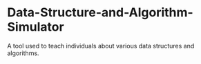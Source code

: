 # Data-Structure-and-Algorithm-Simulator
A tool used to teach individuals about various data structures and algorithms.
